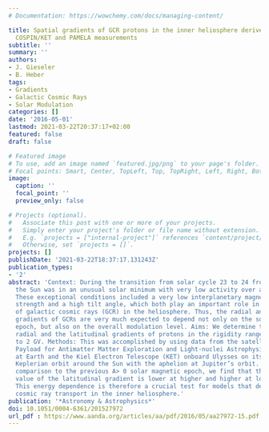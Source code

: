 ```yaml
---
# Documentation: https://wowchemy.com/docs/managing-content/

title: Spatial gradients of GCR protons in the inner heliosphere derived from Ulysses
  COSPIN/KET and PAMELA measurements
subtitle: ''
summary: ''
authors:
- J. Gieseler
- B. Heber
tags:
- Gradients
- Galactic Cosmic Rays
- Solar Modulation
categories: []
date: '2016-05-01'
lastmod: 2021-03-22T20:37:17+02:00
featured: false
draft: false

# Featured image
# To use, add an image named `featured.jpg/png` to your page's folder.
# Focal points: Smart, Center, TopLeft, Top, TopRight, Left, Right, BottomLeft, Bottom, BottomRight.
image:
  caption: ''
  focal_point: ''
  preview_only: false

# Projects (optional).
#   Associate this post with one or more of your projects.
#   Simply enter your project's folder or file name without extension.
#   E.g. `projects = ["internal-project"]` references `content/project/deep-learning/index.md`.
#   Otherwise, set `projects = []`.
projects: []
publishDate: '2021-03-22T18:37:17.131243Z'
publication_types:
- '2'
abstract: 'Context: During the transition from solar cycle 23 to 24 from 2006 to 2009,
  the Sun was in an unusual solar minimum with very low activity over a long period.
  These exceptional conditions included a very low interplanetary magnetic field (IMF)
  strength and a high tilt angle, which both play an important role in the modulation
  of galactic cosmic rays (GCR) in the heliosphere. Thus, the radial and latitudinal
  gradients of GCRs are very much expected to depend not only on the solar magnetic
  epoch, but also on the overall modulation level. Aims: We determine the non-local
  radial and the latitudinal gradients of protons in the rigidity range from ~0.45
  to 2 GV. Methods: This was accomplished by using data from the satellite-borne experiment
  Payload for Antimatter Matter Exploration and Light-nuclei Astrophysics (PAMELA)
  at Earth and the Kiel Electron Telescope (KET) onboard Ulysses on its highly inclined
  Keplerian orbit around the Sun with the aphelion at Jupiter’s orbit. Results: In
  comparison to the previous A> 0 solar magnetic epoch, we find that the absolute
  value of the latitudinal gradient is lower at higher and higher at lower rigidities.
  This energy dependence is therefore a crucial test for models that describe the
  cosmic ray transport in the inner heliosphere.'
publication: '*Astronomy & Astrophysics*'
doi: 10.1051/0004-6361/201527972
url_pdf : https://www.aanda.org/articles/aa/pdf/2016/05/aa27972-15.pdf
---
```

